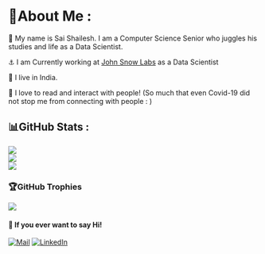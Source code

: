 # 💫About Me :

👋 My name is Sai Shailesh. I am a Computer Science Senior who juggles his studies and life as a Data Scientist. 

⚓ I am Currently working at [John Snow Labs](https://www.johnsnowlabs.com/) as a Data Scientist

📍 I live in India.

💙 I love to read and interact with people! (So much that even Covid-19 did not stop me from connecting with people : )

## 📊GitHub Stats :
![](https://github-readme-stats.vercel.app/api?username=gadde5300&theme=vision-friendly-dark&hide_border=true&include_all_commits=false&count_private=true)<br/>
![](https://github-readme-streak-stats.herokuapp.com/?user=gadde5300&theme=vision-friendly-dark&hide_border=true)<br/>
![](https://github-readme-stats.vercel.app/api/top-langs/?username=gadde5300&theme=vision-friendly-dark&hide_border=true&include_all_commits=false&count_private=true&layout=compact)

### 🏆GitHub Trophies
![](https://github-profile-trophy.vercel.app/?username=gadde5300&theme=discord&no-frame=false&no-bg=false&margin-w=4)

#### 💬 If you ever want to say Hi!
[![Mail](https://img.shields.io/badge/Mail-Outlook-blue)](mailto:gadde@johnsnowlabs.com ) 
[![LinkedIn](https://img.shields.io/badge/LinkedIn-%230077B5.svg?logo=linkedin&logoColor=white)](www.linkedin.com/in/shailesh5300 ) 

